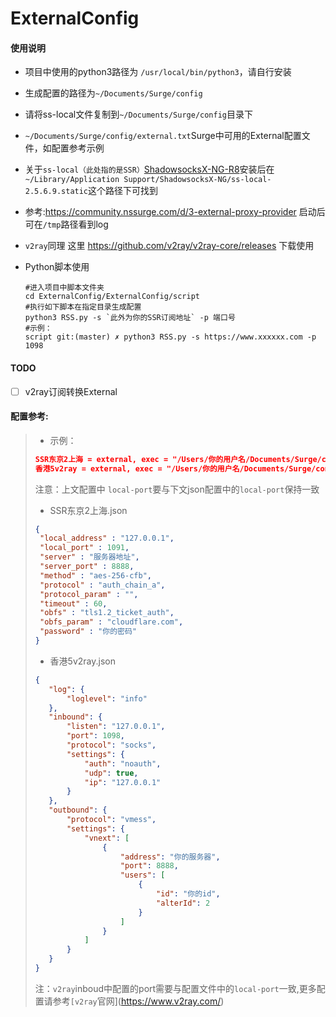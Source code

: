 # ExternalConfig

#### 使用说明

- 项目中使用的python3路径为 `/usr/local/bin/python3`，请自行安装

- 生成配置的路径为`~/Documents/Surge/config`

- 请将ss-local文件复制到`~/Documents/Surge/config`目录下

- `~/Documents/Surge/config/external.txt`Surge中可用的External配置文件，如配置参考示例

- 关于`ss-local（此处指的是SSR）`[ShadowsocksX-NG-R8](https://github.com/qinyuhang/ShadowsocksX-NG-R/releases)安装后在`~/Library/Application Support/ShadowsocksX-NG/ss-local-2.5.6.9.static`这个路径下可找到

- 参考:https://community.nssurge.com/d/3-external-proxy-provider 启动后可在`/tmp`路径看到log

- `v2ray`同理 这里 https://github.com/v2ray/v2ray-core/releases 下载使用

- Python脚本使用

  ```shell
  #进入项目中脚本文件夹
  cd ExternalConfig/ExternalConfig/script
  #执行如下脚本在指定目录生成配置
  python3 RSS.py -s `此外为你的SSR订阅地址` -p 端口号
  #示例：
  script git:(master) ✗ python3 RSS.py -s https://www.xxxxxx.com -p 1098 
  ```

#### TODO

- [ ] v2ray订阅转换External

#### 配置参考:

>- 示例：
>
>```json
>SSR东京2上海 = external, exec = "/Users/你的用户名/Documents/Surge/config/ss-local", local-port = 1091, args = "-c", args = "/Users/你的用户名/Documents/Surge/config/SSR东京2上海.json", addresses = "服务器IP"
>香港5v2ray = external, exec = "/Users/你的用户名/Documents/Surge/config/v2ray-core/v2ray", local-port = 1098, args = "--config=/Users/你的用户名/Documents/Surge/config/香港5v2ray.json", addresses = "服务器IP"
>```
>
>注意：上文配置中 `local-port`要与下文json配置中的`local-port`保持一致
>
>- SSR东京2上海.json
>
>```json
>{
>  "local_address" : "127.0.0.1",
>  "local_port" : 1091,
>  "server" : "服务器地址",
>  "server_port" : 8888,
>  "method" : "aes-256-cfb",
>  "protocol" : "auth_chain_a",
>  "protocol_param" : "",
>  "timeout" : 60,
>  "obfs" : "tls1.2_ticket_auth",
>  "obfs_param" : "cloudflare.com",
>  "password" : "你的密码"
>}
>```
>
>- 香港5v2ray.json
>
>```json
>{
>    "log": {
>        "loglevel": "info"
>    },
>    "inbound": {
>        "listen": "127.0.0.1",
>        "port": 1098,
>        "protocol": "socks",
>        "settings": {
>            "auth": "noauth",
>            "udp": true,
>            "ip": "127.0.0.1"
>        }
>    },
>    "outbound": {
>        "protocol": "vmess",
>        "settings": {
>            "vnext": [
>                {
>                    "address": "你的服务器",
>                    "port": 8888,
>                    "users": [
>                        {
>                            "id": "你的id",
>                            "alterId": 2
>                        }
>                    ]
>                }
>            ]
>        }
>    }
>}
>
>```
>
>注：`v2ray`inboud中配置的port需要与配置文件中的`local-port`一致,更多配置请参考`[v2ray`官网](https://www.v2ray.com/)
